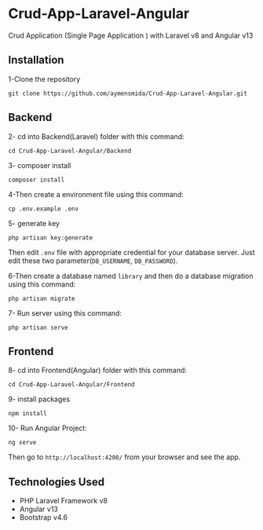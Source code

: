 # Crud-App-Laravel-Angular
Crud Application (Single Page Application ) with Laravel v8 and Angular v13

## Installation

1-Clone the repository
```
git clone https://github.com/aymensmida/Crud-App-Laravel-Angular.git
```
Backend
---------------
2- cd into Backend(Laravel) folder with this command:
```
cd Crud-App-Laravel-Angular/Backend
```

3- composer install
```
composer install
```

4-Then create a environment file using this command:
```
cp .env.example .env
```

5- generate key
```
php artisan key:generate
``` 

Then edit `.env` file with appropriate credential for your database server. Just edit these two parameter(`DB_USERNAME`, `DB_PASSWORD`).

6-Then create a database named `library` and then do a database migration using this command:
```
php artisan migrate
```
7- Run server using this command:
```
php artisan serve
```





Frontend
---------------
8- cd into Frontend(Angular) folder with this command:
```
cd Crud-App-Laravel-Angular/Frontend
```
9- install packages
```
npm install
``` 
10- Run Angular Project:
```
ng serve
```

Then go to `http://localhost:4200/` from your browser and see the app.

## Technologies Used

- PHP Laravel Framework v8
- Angular v13
- Bootstrap v4.6